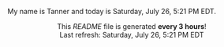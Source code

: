 My name is Tanner and today is Saturday, July 26, 5:21 PM EDT.

<p align="center">This <i>README</i> file is generated <b>every 3 hours</b>!</br>Last refresh: Saturday, July 26, 5:21 PM EDT<br /></p>

